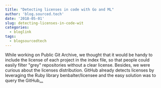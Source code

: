 ```yaml
---
title: "Detecting licenses in code with Go and ML"
author: 'blog.sourced.tech'
date: '2018-05-01'
slug: detecting-licenses-in-code-wit
categories:
  - bloglink
tags:
  - blogsourcedtech
---
```


While working on Public Git Archive, we thought that it would be handy to include the license of each project in the index file, so that people could easily filter "grey" repositories without a clear license. Besides, we were curious about the licenses distribution. GitHub already detects licenses by leveraging the Ruby library benbalter/licensee and the easy solution was to query the GitHub[... <i class="fas fa-external-link-alt"></i>](https://blog.sourced.tech//blog.sourced.tech/post/gld/)

